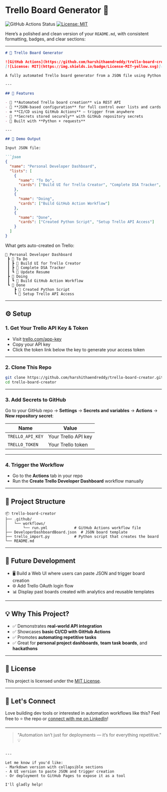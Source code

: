 # Trello Board Generator 🚀

![GitHub Actions Status](https://github.com/harshithaendreddy/trello-board-creator/actions/workflows/run.yml/badge.svg)
[![License: MIT](https://img.shields.io/badge/License-MIT-yellow.svg)](https://opensource.org/licenses/MIT)

Here’s a polished and clean version of your `README.md`, with consistent formatting, badges, and clear sections:

---

````markdown
# 🚀 Trello Board Generator

![GitHub Actions](https://github.com/harshithaendreddy/trello-board-creator/actions/workflows/run.yml/badge.svg)
[![License: MIT](https://img.shields.io/badge/License-MIT-yellow.svg)](https://opensource.org/licenses/MIT)

A fully automated Trello board generator from a JSON file using Python and GitHub Actions. Perfect for developers, productivity enthusiasts, and anyone tired of setting up boards manually.

---

## 🧩 Features

- 🔁 **Automated Trello board creation** via REST API  
- 📄 **JSON-based configuration** for full control over lists and cards  
- ⚙️ **CI/CD using GitHub Actions** — trigger from anywhere  
- 🔐 **Secrets stored securely** with GitHub repository secrets  
- 🐍 Built with **Python + requests**

---

## 🧪 Demo Output

Input JSON file:

```json
{
  "name": "Personal Developer Dashboard",
  "lists": [
    {
      "name": "To Do",
      "cards": ["Build UI for Trello Creator", "Complete DSA Tracker", "Update Resume"]
    },
    {
      "name": "Doing",
      "cards": ["Build GitHub Action Workflow"]
    },
    {
      "name": "Done",
      "cards": ["Created Python Script", "Setup Trello API Access"]
    }
  ]
}
````

What gets auto-created on Trello:

```
📌 Personal Developer Dashboard
 ┣ 📂 To Do
 ┃ ┣ 📝 Build UI for Trello Creator
 ┃ ┣ 📝 Complete DSA Tracker
 ┃ ┗ 📝 Update Resume
 ┣ 📂 Doing
 ┃ ┗ 📝 Build GitHub Action Workflow
 ┗ 📂 Done
    ┣ 📝 Created Python Script
    ┗ 📝 Setup Trello API Access
```

---

## ⚙️ Setup

### 1. Get Your Trello API Key & Token

* Visit [trello.com/app-key](https://trello.com/app-key)
* Copy your API key
* Click the token link below the key to generate your access token

---

### 2. Clone This Repo

```bash
git clone https://github.com/harshithaendreddy/trello-board-creator.git
cd trello-board-creator
```

---

### 3. Add Secrets to GitHub

Go to your GitHub repo → **Settings** → **Secrets and variables** → **Actions** → **New repository secret**:

| Name             | Value               |
| ---------------- | ------------------- |
| `TRELLO_API_KEY` | Your Trello API key |
| `TRELLO_TOKEN`   | Your Trello token   |

---

### 4. Trigger the Workflow

* Go to the **Actions** tab in your repo
* Run the **Create Trello Developer Dashboard** workflow manually

---

## 📁 Project Structure

```
📦 trello-board-creator
├── .github/
│   └── workflows/
│       └── run.yml            # GitHub Actions workflow file
├── DeveloperDashboardBoard.json  # JSON board template
├── trello_import.py           # Python script that creates the board
└── README.md
```

---

## 🚀 Future Development

* 🖥️ Build a Web UI where users can paste JSON and trigger board creation
* 🌐 Add Trello OAuth login flow
* 📊 Display past boards created with analytics and reusable templates

---

## 💡 Why This Project?

* ✅ Demonstrates **real-world API integration**
* ✅ Showcases **basic CI/CD with GitHub Actions**
* ✅ Promotes **automating repetitive tasks**
* ✅ Great for **personal project dashboards**, **team task boards**, and **hackathons**

---

## 📄 License

This project is licensed under the [MIT License](https://opensource.org/licenses/MIT).

---

## 🤝 Let's Connect

Love building dev tools or interested in automation workflows like this?
Feel free to ⭐️ the repo or [connect with me on LinkedIn](https://www.linkedin.com/in/your-profile/)!

---

> "Automation isn’t just for deployments — it’s for everything repetitive." 💡

```

---

Let me know if you'd like:
- Markdown version with collapsible sections
- A UI version to paste JSON and trigger creation
- Or deployment to GitHub Pages to expose it as a tool

I'll gladly help!
```
